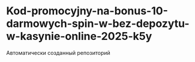 # Kod-promocyjny-na-bonus-10-darmowych-spin-w-bez-depozytu-w-kasynie-online-2025-k5y
Автоматически созданный репозиторий
